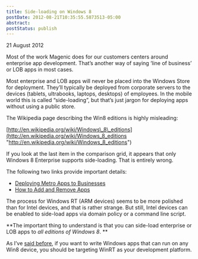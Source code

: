 ```yaml
---
title: Side-loading on Windows 8
postDate: 2012-08-21T10:35:55.5873513-05:00
abstract: 
postStatus: publish
---
```

21 August 2012

Most of the work Magenic does for our customers centers around enterprise app development. That’s another way of saying ‘line of business’ or LOB apps in most cases.

Most enterprise and LOB apps will never be placed into the Windows Store for deployment. They’ll typically be deployed from corporate servers to the devices (tablets, ultrabooks, laptops, desktops) of employees. In the mobile world this is called “side-loading”, but that’s just jargon for deploying apps without using a public store.

The Wikipedia page describing the Win8 editions is highly misleading:

[http://en.wikipedia.org/wiki/Windows\_8\_editions](http://en.wikipedia.org/wiki/Windows_8_editions "http://en.wikipedia.org/wiki/Windows_8_editions")

If you look at the last item in the comparison grid, it appears that only Windows 8 Enterprise supports side-loading. That is entirely wrong.

The following two links provide important details:

- [Deploying Metro Apps to Businesses](http://blogs.msdn.com/b/windowsstore/archive/2012/04/25/deploying-metro-style-apps-to-businesses.aspx)
- [How to Add and Remove Apps](http://technet.microsoft.com/en-us/library/hh852635.aspx)


The process for Windows RT (ARM devices) seems to be more polished than for Intel devices, and that is rather strange. But still, Intel devices can be enabled to side-load apps via domain policy or a command line script.

**The important thing to understand is that you can side-load enterprise or LOB apps to *all editions of Windows 8*. **

As I’ve [said before](http://www.lhotka.net/weblog/Windows8TerminologyAndConcepts.aspx), if you want to write Windows apps that can run on any Win8 device, you should be targeting WinRT as your development platform.
